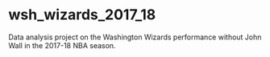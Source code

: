 # wsh_wizards_2017_18
Data analysis project on the Washington Wizards performance without John Wall in the 2017-18 NBA season.
